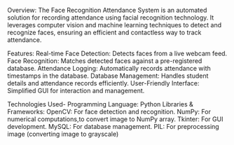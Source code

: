 Overview:
The Face Recognition Attendance System is an automated solution for recording attendance using facial recognition technology. 
It leverages computer vision and machine learning techniques to detect and recognize faces, ensuring an efficient and contactless way to track attendance.

Features:
Real-time Face Detection: Detects faces from a live webcam feed.
Face Recognition: Matches detected faces against a pre-registered database.
Attendance Logging: Automatically records attendance with timestamps in the database.
Database Management: Handles student details and attendance records efficiently.
User-Friendly Interface: Simplified GUI for interaction and management.

Technologies Used-
Programming Language:
Python
Libraries & Frameworks:
OpenCV: For face detection and recognition.
NumPy: For numerical computations,to convert image to NumPy array.
Tkinter: For GUI development.
MySQL: For database management.
PIL: For preprocessing image (converting image to grayscale)
